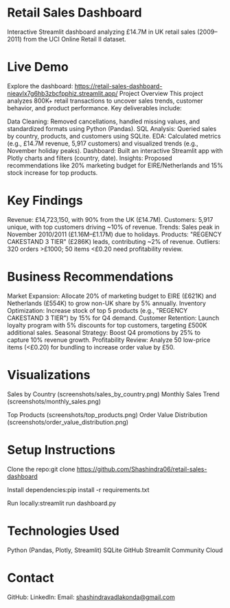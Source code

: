 # Retail Sales Dashboard

Interactive Streamlit dashboard analyzing £14.7M in UK retail sales (2009–2011) from the UCI Online Retail II dataset.

# Live Demo
Explore the dashboard: https://retail-sales-dashboard-nieavlx7g6hb3zbcfpphiz.streamlit.app/
Project Overview
This project analyzes 800K+ retail transactions to uncover sales trends, customer behavior, and product performance. Key deliverables include:

Data Cleaning: Removed cancellations, handled missing values, and standardized formats using Python (Pandas).
SQL Analysis: Queried sales by country, products, and customers using SQLite.
EDA: Calculated metrics (e.g., £14.7M revenue, 5,917 customers) and visualized trends (e.g., November holiday peaks).
Dashboard: Built an interactive Streamlit app with Plotly charts and filters (country, date).
Insights: Proposed recommendations like 20% marketing budget for EIRE/Netherlands and 15% stock increase for top products.

# Key Findings

Revenue: £14,723,150, with 90% from the UK (£14.7M).
Customers: 5,917 unique, with top customers driving ~10% of revenue.
Trends: Sales peak in November 2010/2011 (£1.16M–£1.17M) due to holidays.
Products: "REGENCY CAKESTAND 3 TIER" (£286K) leads, contributing ~2% of revenue.
Outliers: 320 orders >£1000; 50 items <£0.20 need profitability review.

# Business Recommendations

Market Expansion: Allocate 20% of marketing budget to EIRE (£621K) and Netherlands (£554K) to grow non-UK share by 5% annually.
Inventory Optimization: Increase stock of top 5 products (e.g., "REGENCY CAKESTAND 3 TIER") by 15% for Q4 demand.
Customer Retention: Launch loyalty program with 5% discounts for top customers, targeting £500K additional sales.
Seasonal Strategy: Boost Q4 promotions by 25% to capture 10% revenue growth.
Profitability Review: Analyze 50 low-price items (<£0.20) for bundling to increase order value by £50.

# Visualizations



Sales by Country
(screenshots/sales_by_country.png)
Monthly Sales Trend
(screenshots/monthly_sales.png)









Top Products
(screenshots/top_products.png)
Order Value Distribution
(screenshots/order_value_distribution.png)






# Setup Instructions

Clone the repo:git clone https://github.com/Shashindra06/retail-sales-dashboard


Install dependencies:pip install -r requirements.txt


Run locally:streamlit run dashboard.py



# Technologies Used

Python (Pandas, Plotly, Streamlit)
SQLite
GitHub
Streamlit Community Cloud

# Contact

GitHub: 
LinkedIn: 
Email: shashindravadlakonda@gmail.com

